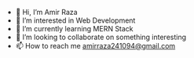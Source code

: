 - 👋 Hi, I’m Amir Raza
- 👀 I’m interested in Web Development
- 🌱 I’m currently learning MERN Stack
- 💞️ I’m looking to collaborate on something interesting
- 📫 How to reach me amirraza241094@gmail.com

<!---
amirraza24/amirraza24 is a ✨ special ✨ repository because its `README.md` (this file) appears on your GitHub profile.
You can click the Preview link to take a look at your changes.
--->
